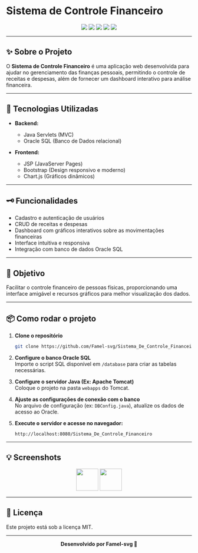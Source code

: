 # Sistema de Controle Financeiro

<div align="center">
  <img src="https://img.shields.io/badge/Java-ED8B00?style=for-the-badge&logo=java&logoColor=white"/>
  <img src="https://img.shields.io/badge/JSP-007396?style=for-the-badge&logo=java&logoColor=white"/>
  <img src="https://img.shields.io/badge/Bootstrap-563D7C?style=for-the-badge&logo=bootstrap&logoColor=white"/>
  <img src="https://img.shields.io/badge/Chart.js-FF6384?style=for-the-badge&logo=chartdotjs&logoColor=white"/>
  <img src="https://img.shields.io/badge/Oracle%20SQL-F80000?style=for-the-badge&logo=oracle&logoColor=white"/>
</div>

---

## ✨ Sobre o Projeto

O **Sistema de Controle Financeiro** é uma aplicação web desenvolvida para ajudar no gerenciamento das finanças pessoais, permitindo o controle de receitas e despesas, além de fornecer um dashboard interativo para análise financeira.

---

## 🚀 Tecnologias Utilizadas

- **Backend:**  
  - Java Servlets (MVC)
  - Oracle SQL (Banco de Dados relacional)

- **Frontend:**  
  - JSP (JavaServer Pages)
  - Bootstrap (Design responsivo e moderno)
  - Chart.js (Gráficos dinâmicos)

---

## 🗝️ Funcionalidades

- Cadastro e autenticação de usuários
- CRUD de receitas e despesas
- Dashboard com gráficos interativos sobre as movimentações financeiras
- Interface intuitiva e responsiva
- Integração com banco de dados Oracle SQL

---

## 🎯 Objetivo

Facilitar o controle financeiro de pessoas físicas, proporcionando uma interface amigável e recursos gráficos para melhor visualização dos dados.

---

## 📦 Como rodar o projeto

1. **Clone o repositório**
   ```sh
   git clone https://github.com/Famel-svg/Sistema_De_Controle_Financeiro.git
   ```
2. **Configure o banco Oracle SQL**  
   Importe o script SQL disponível em `/database` para criar as tabelas necessárias.

3. **Configure o servidor Java (Ex: Apache Tomcat)**  
   Coloque o projeto na pasta `webapps` do Tomcat.

4. **Ajuste as configurações de conexão com o banco**  
   No arquivo de configuração (ex: `DBConfig.java`), atualize os dados de acesso ao Oracle.

5. **Execute o servidor e acesse no navegador:**  
   ```
   http://localhost:8080/Sistema_De_Controle_Financeiro
   ```

---

## 💡 Screenshots

<div align="center">
  <!-- Adicione aqui prints do dashboard, tela de login, etc -->
  <img src="https://cdn.jsdelivr.net/gh/devicons/devicon/icons/java/java-original-wordmark.svg" width="60"/>
  <img src="https://cdn.jsdelivr.net/gh/devicons/devicon/icons/oracle/oracle-original.svg" width="60"/>
</div>

---

## 📝 Licença

Este projeto está sob a licença MIT.

---

<div align="center">
  <strong>Desenvolvido por Famel-svg 🚀</strong>
</div>
